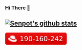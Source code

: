 ### Hi There 👋

[![Senpot's github stats](https://github-readme-stats.vercel.app/api?username=senmm&hide=stars)](https://github.com/anuraghazra/github-readme-stats)  
---
[![Red Hat Certification](./images/redhat_icon.svg)](https://rhtapps.redhat.com/certifications/badge/verify/2IUYRNIUELMAFFRAOINQVECN6MAEQU3CUPSQX2KSDXT6RW46LQ3T4V2LT2DQFPHMZNIKSLKTIWLQQ4U5NQYTCNA62RUWOCM34WWBUYQ=)
<!--
https://img.shields.io/badge/-190--160--242-EE0000.svg?logo=red-hat&style=flat
-->

